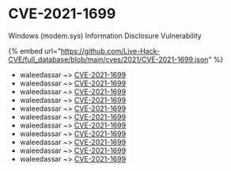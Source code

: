 # CVE-2021-1699

Windows (modem.sys) Information Disclosure Vulnerability

{% embed url="https://github.com/Live-Hack-CVE/full_database/blob/main/cves/2021/CVE-2021-1699.json" %}


* waleedassar ~> [CVE-2021-1699](https://www.alice-snow.ru/2021/database/cve-2021-1699/cve-2021-1699-waleedassar)
* waleedassar ~> [CVE-2021-1699](https://www.alice-snow.ru/2021/database/cve-2021-1699/cve-2021-1699-waleedassar)
* waleedassar ~> [CVE-2021-1699](https://www.alice-snow.ru/2021/database/cve-2021-1699/cve-2021-1699-waleedassar)
* waleedassar ~> [CVE-2021-1699](https://www.alice-snow.ru/2021/database/cve-2021-1699/cve-2021-1699-waleedassar)
* waleedassar ~> [CVE-2021-1699](https://www.alice-snow.ru/2021/database/cve-2021-1699/cve-2021-1699-waleedassar)
* waleedassar ~> [CVE-2021-1699](https://www.alice-snow.ru/2021/database/cve-2021-1699/cve-2021-1699-waleedassar)
* waleedassar ~> [CVE-2021-1699](https://www.alice-snow.ru/2021/database/cve-2021-1699/cve-2021-1699-waleedassar)
* waleedassar ~> [CVE-2021-1699](https://www.alice-snow.ru/2021/database/cve-2021-1699/cve-2021-1699-waleedassar)
* waleedassar ~> [CVE-2021-1699](https://www.alice-snow.ru/2021/database/cve-2021-1699/cve-2021-1699-waleedassar)
* waleedassar ~> [CVE-2021-1699](https://www.alice-snow.ru/2021/database/cve-2021-1699/cve-2021-1699-waleedassar)
* waleedassar ~> [CVE-2021-1699](https://www.alice-snow.ru/2021/database/cve-2021-1699/cve-2021-1699-waleedassar)